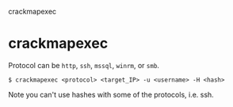 crackmapexec

# crackmapexec

Protocol can be `http`, `ssh`, `mssql`, `winrm`, or `smb`.
```
$ crackmapexec <protocol> <target_IP> -u <username> -H <hash>
```

Note you can't use hashes with some of the protocols, i.e. ssh. 